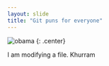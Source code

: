 ```yaml
---
layout: slide
title: "Git puns for everyone"
---
```


![obama](https://cloud.githubusercontent.com/assets/16547949/25400972/4de67090-29c2-11e7-96a6-8631407b6e4f.jpg)
{: .center}

I am modifying a file. Khurram
